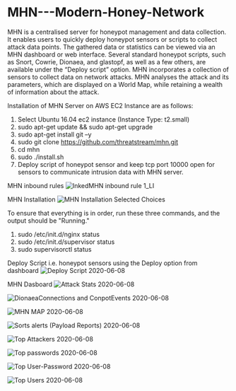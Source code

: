 # MHN---Modern-Honey-Network

MHN is a centralised server for honeypot management and data collection. It enables users to quickly deploy honeypot sensors or scripts to collect attack data points. The gathered data or statistics can be viewed via an MHN dashboard or web interface. Several standard honeypot scripts, such as Snort, Cowrie, Dionaea, and glastopf, as well as a few others, are available under the “Deploy script” option.
MHN incorporates a collection of sensors to collect data on network attacks. MHN analyses the attack and its parameters, which are displayed on a World Map, while retaining a wealth of information about the attack.

Installation of MHN Server on AWS EC2 Instance are as follows:
1. Select Ubuntu 16.04 ec2 instance (Instance Type: t2.small)
2. sudo apt-get update && sudo apt-get upgrade
3. sudo apt-get install git –y
4. sudo git clone https://github.com/threatstream/mhn.git
5. cd mhn
6. sudo ./install.sh
7. Deploy script of honeypot sensor and keep tcp port 10000 open for sensors to communicate intrusion data with MHN server.

MHN inbound rules
![InkedMHN inbound rule 1_LI](https://user-images.githubusercontent.com/73482919/114271727-8aa35600-9a30-11eb-9a86-456be8fc25a5.jpg)


MHN Installation
![MHN Installation Selected Choices](https://user-images.githubusercontent.com/73482919/114271592-ca1d7280-9a2f-11eb-8d78-2011131cd071.png)

To ensure that everything is in order, run these three commands, and the output should be "Running."
1. sudo /etc/init.d/nginx status
2. sudo /etc/init.d/supervisor status
3. sudo supervisorctl status

 Deploy Script i.e. honeypot sensors using the Deploy option from dashboard
 ![Deploy Script 2020-06-08 ](https://user-images.githubusercontent.com/73482919/114271751-a870bb00-9a30-11eb-899c-3246e27bc11a.png)

MHN Dasboard
![Attack Stats 2020-06-08 ](https://user-images.githubusercontent.com/73482919/114271775-c8a07a00-9a30-11eb-9a35-c806ced007bc.png)

![DionaeaConnections and ConpotEvents 2020-06-08](https://user-images.githubusercontent.com/73482919/114271803-e968cf80-9a30-11eb-9972-5ca3781803b4.png)

![MHN MAP 2020-06-08 ](https://user-images.githubusercontent.com/73482919/114271824-000f2680-9a31-11eb-9bd0-11948b38b041.png)

![Sorts alerts (Payload Reports) 2020-06-08 ](https://user-images.githubusercontent.com/73482919/114271843-174e1400-9a31-11eb-852c-50e980e3e124.png)

![Top Attackers 2020-06-08 ](https://user-images.githubusercontent.com/73482919/114271828-06050780-9a31-11eb-82cf-77f4efd64ab3.png)

![Top passwords 2020-06-08 ](https://user-images.githubusercontent.com/73482919/114271833-0a312500-9a31-11eb-8f4e-da4e95328923.png)

![Top User-Password 2020-06-08 ](https://user-images.githubusercontent.com/73482919/114271837-0dc4ac00-9a31-11eb-92a3-5018e2cab52a.png)

![Top Users 2020-06-08 ](https://user-images.githubusercontent.com/73482919/114271838-10bf9c80-9a31-11eb-95a7-2d3362d80cac.png)
